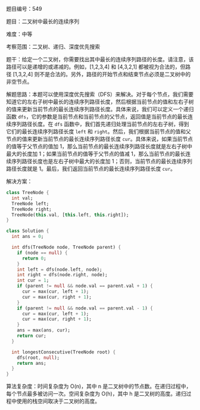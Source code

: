 题目编号：549

题目：二叉树中最长的连续序列

难度：中等

考察范围：二叉树、递归、深度优先搜索

题干：给定一个二叉树，你需要找出其中最长的连续序列路径的长度。请注意，该路径可以是递增的或递减的。例如，[1,2,3,4] 和 [4,3,2,1] 都被视为合法的，但路径 [1,3,2,4] 则不是合法的。另外，路径的开始节点和结束节点必须是二叉树中的非空节点。

解题思路：本题可以使用深度优先搜索（DFS）来解决。对于每个节点，我们需要知道它的左右子树中最长的连续序列路径长度，然后根据当前节点的值和左右子树的值来更新当前节点的最长连续序列路径长度。具体来说，我们可以定义一个递归函数 `dfs`，它的参数是当前节点和当前节点的父节点，返回值是当前节点的最长连续序列路径长度。在 `dfs` 函数中，我们首先递归处理当前节点的左右子树，得到它们的最长连续序列路径长度 `left` 和 `right`。然后，我们根据当前节点的值和父节点的值来更新当前节点的最长连续序列路径长度 `cur`。具体来说，如果当前节点的值等于父节点的值加 1，那么当前节点的最长连续序列路径长度就是左右子树中最大的长度加 1；如果当前节点的值等于父节点的值减 1，那么当前节点的最长连续序列路径长度也是左右子树中最大的长度加 1；否则，当前节点的最长连续序列路径长度就是 1。最后，我们返回当前节点的最长连续序列路径长度 `cur`。

解决方案：

```dart
class TreeNode {
  int val;
  TreeNode left;
  TreeNode right;
  TreeNode(this.val, [this.left, this.right]);
}

class Solution {
  int ans = 0;

  int dfs(TreeNode node, TreeNode parent) {
    if (node == null) {
      return 0;
    }
    int left = dfs(node.left, node);
    int right = dfs(node.right, node);
    int cur = 1;
    if (parent != null && node.val == parent.val + 1) {
      cur = max(cur, left + 1);
      cur = max(cur, right + 1);
    }
    if (parent != null && node.val == parent.val - 1) {
      cur = max(cur, left + 1);
      cur = max(cur, right + 1);
    }
    ans = max(ans, cur);
    return cur;
  }

  int longestConsecutive(TreeNode root) {
    dfs(root, null);
    return ans;
  }
}
```

算法复杂度：时间复杂度为 O(n)，其中 n 是二叉树中的节点数。在递归过程中，每个节点最多被访问一次。空间复杂度为 O(h)，其中 h 是二叉树的高度。递归过程中使用的栈空间取决于二叉树的高度。
